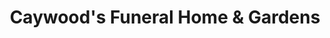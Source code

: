---
title: "Caywood's Funeral Home & Gardens"
url: /elmira/caywoods-funeral-home-und-gardens/
shop: Bestattungen
---